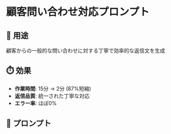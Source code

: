 # 顧客問い合わせ対応プロンプト

## 🎯 用途
顧客からの一般的な問い合わせに対する丁寧で効率的な返信文を生成

## ⏱️ 効果
- **作業時間**: 15分 → 2分 (87%短縮)
- **返信品質**: 統一された丁寧な対応
- **エラー率**: ほぼ0%

## 📝 プロンプト
